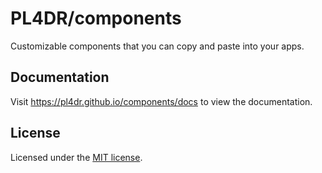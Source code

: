 # PL4DR/components

Customizable components that you can copy and paste into your apps. 

## Documentation

Visit https://pl4dr.github.io/components/docs to view the documentation.

## License

Licensed under the [MIT license](https://github.com/pl4dr/components/blob/main/LICENSE.md).
